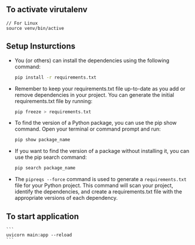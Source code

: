 ## To activate virutalenv

```
// For Linux
source venv/bin/active
```

## Setup Insturctions

- You (or others) can install the dependencies using the following command:
  ```bash
  pip install -r requirements.txt
  ```
- Remember to keep your requirements.txt file up-to-date as you add or remove dependencies in your project. You can generate the initial requirements.txt file by running:
  ```bash
  pip freeze > requirements.txt
  ```
- To find the version of a Python package, you can use the pip show command. Open your terminal or command prompt and run:
  ```bash
  pip show package_name
  ```
- If you want to find the version of a package without installing it, you can use the pip search command:
  ```bash
  pip search package_name
  ```

- The `pipreqs --force` command is used to generate a `requirements.txt` file for your Python project. This command will scan your project, identify the dependencies, and create a requirements.txt file with the appropriate versions of each dependency.

## To start application

    ```
    uvicorn main:app --reload
    ```
